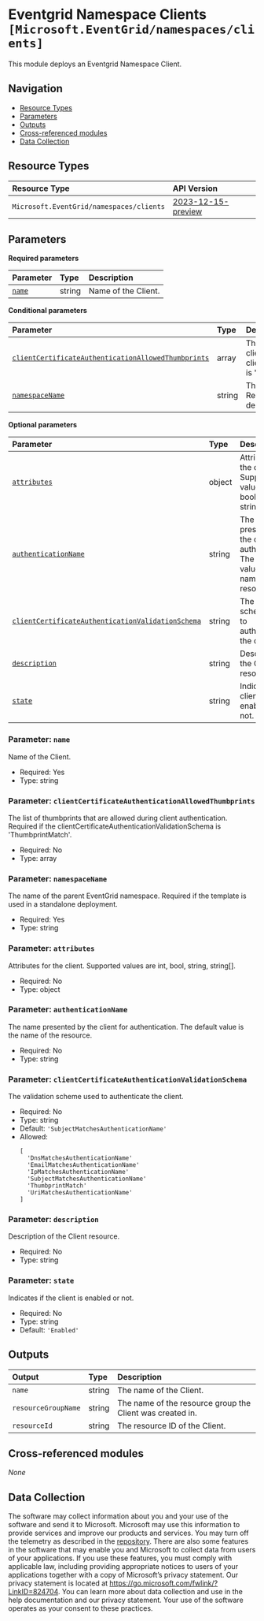 # Eventgrid Namespace Clients `[Microsoft.EventGrid/namespaces/clients]`

This module deploys an Eventgrid Namespace Client.

## Navigation

- [Resource Types](#Resource-Types)
- [Parameters](#Parameters)
- [Outputs](#Outputs)
- [Cross-referenced modules](#Cross-referenced-modules)
- [Data Collection](#Data-Collection)

## Resource Types

| Resource Type | API Version |
| :-- | :-- |
| `Microsoft.EventGrid/namespaces/clients` | [2023-12-15-preview](https://learn.microsoft.com/en-us/azure/templates/Microsoft.EventGrid/2023-12-15-preview/namespaces/clients) |

## Parameters

**Required parameters**

| Parameter | Type | Description |
| :-- | :-- | :-- |
| [`name`](#parameter-name) | string | Name of the Client. |

**Conditional parameters**

| Parameter | Type | Description |
| :-- | :-- | :-- |
| [`clientCertificateAuthenticationAllowedThumbprints`](#parameter-clientcertificateauthenticationallowedthumbprints) | array | The list of thumbprints that are allowed during client authentication. Required if the clientCertificateAuthenticationValidationSchema is 'ThumbprintMatch'. |
| [`namespaceName`](#parameter-namespacename) | string | The name of the parent EventGrid namespace. Required if the template is used in a standalone deployment. |

**Optional parameters**

| Parameter | Type | Description |
| :-- | :-- | :-- |
| [`attributes`](#parameter-attributes) | object | Attributes for the client. Supported values are int, bool, string, string[]. |
| [`authenticationName`](#parameter-authenticationname) | string | The name presented by the client for authentication. The default value is the name of the resource. |
| [`clientCertificateAuthenticationValidationSchema`](#parameter-clientcertificateauthenticationvalidationschema) | string | The validation scheme used to authenticate the client. |
| [`description`](#parameter-description) | string | Description of the Client resource. |
| [`state`](#parameter-state) | string | Indicates if the client is enabled or not. |

### Parameter: `name`

Name of the Client.

- Required: Yes
- Type: string

### Parameter: `clientCertificateAuthenticationAllowedThumbprints`

The list of thumbprints that are allowed during client authentication. Required if the clientCertificateAuthenticationValidationSchema is 'ThumbprintMatch'.

- Required: No
- Type: array

### Parameter: `namespaceName`

The name of the parent EventGrid namespace. Required if the template is used in a standalone deployment.

- Required: Yes
- Type: string

### Parameter: `attributes`

Attributes for the client. Supported values are int, bool, string, string[].

- Required: No
- Type: object

### Parameter: `authenticationName`

The name presented by the client for authentication. The default value is the name of the resource.

- Required: No
- Type: string

### Parameter: `clientCertificateAuthenticationValidationSchema`

The validation scheme used to authenticate the client.

- Required: No
- Type: string
- Default: `'SubjectMatchesAuthenticationName'`
- Allowed:
  ```Bicep
  [
    'DnsMatchesAuthenticationName'
    'EmailMatchesAuthenticationName'
    'IpMatchesAuthenticationName'
    'SubjectMatchesAuthenticationName'
    'ThumbprintMatch'
    'UriMatchesAuthenticationName'
  ]
  ```

### Parameter: `description`

Description of the Client resource.

- Required: No
- Type: string

### Parameter: `state`

Indicates if the client is enabled or not.

- Required: No
- Type: string
- Default: `'Enabled'`


## Outputs

| Output | Type | Description |
| :-- | :-- | :-- |
| `name` | string | The name of the Client. |
| `resourceGroupName` | string | The name of the resource group the Client was created in. |
| `resourceId` | string | The resource ID of the Client. |

## Cross-referenced modules

_None_

## Data Collection

The software may collect information about you and your use of the software and send it to Microsoft. Microsoft may use this information to provide services and improve our products and services. You may turn off the telemetry as described in the [repository](https://aka.ms/avm/telemetry). There are also some features in the software that may enable you and Microsoft to collect data from users of your applications. If you use these features, you must comply with applicable law, including providing appropriate notices to users of your applications together with a copy of Microsoft’s privacy statement. Our privacy statement is located at <https://go.microsoft.com/fwlink/?LinkID=824704>. You can learn more about data collection and use in the help documentation and our privacy statement. Your use of the software operates as your consent to these practices.

